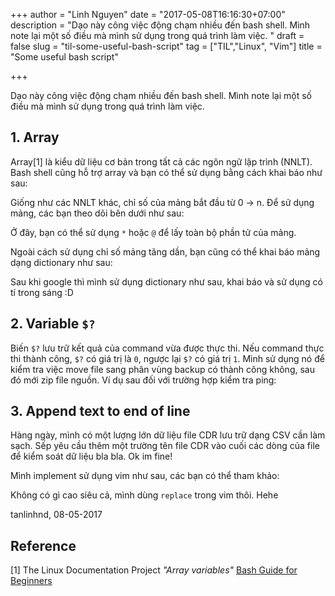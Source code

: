 +++
author = "Linh Nguyen"
date = "2017-05-08T16:16:30+07:00"
description = "Dạo này công việc động chạm nhiều đến bash shell. Mình note lại một số điều mà mình sử dụng trong quá trình làm việc. "
draft = false
slug = "til-some-useful-bash-script"
tag = ["TIL","Linux", "Vim"]
title = "Some useful bash script"

+++

Dạo này công việc động chạm nhiều đến bash shell. Mình note lại một số điều mà mình sử dụng trong quá trình làm việc.

## 1. Array

Array[1] là kiểu dữ liệu cơ bản trong tất cả các ngôn ngữ lập trình (NNLT). Bash shell cũng hỗ trợ array và bạn có thể sử dụng bằng cách khai báo như sau:

<script src="https://gist.github.com/tanlinhnd/59084712a6266bffad4115ea1cd4f98a.js"></script>

Giống như các NNLT khác, chỉ số của mảng bắt đầu từ 0 -> n. Để sử dụng mảng, các bạn theo dõi bên dưới như sau:

<script src="https://gist.github.com/tanlinhnd/67c329ddec924b42bfbdf0aed8f6e024.js"></script>

Ở đây, bạn có thể sử dụng `*` hoặc `@` để lấy toàn bộ phần tử của mảng.

Ngoài cách sử dụng chỉ số mảng tăng dần, bạn cũng có thể khai báo mảng dạng dictionary như sau:

<script src="https://gist.github.com/tanlinhnd/3edb1fbdebb90f6f40cdd48fd6ece5fb.js"></script>

Sau khi google thì mình sử dụng dictionary như sau, khai báo và sử dụng có tí trong sáng :D

<script src="https://gist.github.com/tanlinhnd/dd86c3e4b99c3e2d7b043776aeb6cb0b.js"></script>

## 2. Variable `$?`

Biến `$?` lưu trữ kết quả của command vừa được thực thi. Nếu command thực thi thành công, `$?` có giá trị là `0`, ngược lại `$?` có giá trị `1`. Mình sử dụng nó để kiểm tra việc move file sang phân vùng backup có thành công không, sau đó mới zip file nguồn. Ví dụ sau đối với trường hợp kiểm tra ping:

<script src="https://gist.github.com/tanlinhnd/7490d0e174f9b3c76e1ba0e7f98d3fd0.js"></script>

## 3. Append text to end of line

Hàng ngày, mình có một lượng lớn dữ liệu file CDR lưu trữ dạng CSV cần làm sạch. Sếp yêu cầu thêm một trường tên file CDR vào cuối các dòng của file để kiểm soát dữ liệu bla bla. Ok im fine!

Mình implement sử dụng vim như sau, các bạn có thể tham khảo:

<script src="https://gist.github.com/tanlinhnd/132757112e192e53ef47ea10ac0d0ebd.js"></script>

Không có gì cao siêu cả, mình dùng `replace` trong vim thôi. Hehe

tanlinhnd, 08-05-2017

## Reference
[1] The Linux Documentation Project *"Array variables"* [Bash Guide for Beginners](http://tldp.org/LDP/Bash-Beginners-Guide/html/sect_10_02.html)
